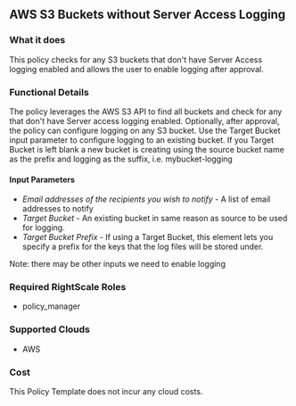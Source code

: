 ## AWS S3 Buckets without Server Access Logging

 

### What it does

This policy checks for any S3 buckets that don't have Server Access logging enabled and allows the user to enable logging after approval.

### Functional Details
The policy leverages the AWS S3 API to find all buckets and check for any that don't have Server access logging enabled. Optionally, after approval, the policy can configure logging on any S3 bucket.  Use the Target Bucket input parameter to configure logging to an existing bucket.  If you Target Bucket is left blank a new bucket is creating using the source bucket name as the prefix and logging as the suffix, i.e. mybucket-logging

#### Input Parameters
- *Email addresses of the recipients you wish to notify* - A list of email addresses to notify
- *Target Bucket* - An existing bucket in same reason as source to be used for logging.  
- *Target Bucket Prefix* - If using a Target Bucket, this element lets you specify a prefix for the keys that the log files will be stored under.

Note: there may be other inputs we need to enable logging

### Required RightScale Roles
- policy_manager

### Supported Clouds
- AWS

### Cost
This Policy Template does not incur any cloud costs.

